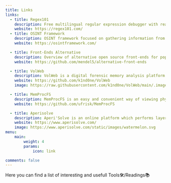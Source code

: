 ```yaml
---
title: Links
links:
  - title: Regex101
    description: Free multilingual regular expression debugger with real time explanation, error detection and highlighting. 
    website: https://regex101.com/
  - title: OSINT Framework
    description: OSINT framework focused on gathering information from free tools or resources.
    website: https://osintframework.com/

  - title: Front-Ends Alternative
    description: Overview of alternative open source front-ends for popular internet platforms (e.g. YouTube, Twitter, etc.).
    website: https://github.com/mendel5/alternative-front-ends

  - title: VolWeb
    description: VolWeb is a digital forensic memory analysis platform.
    website: https://github.com/k1nd0ne/VolWeb
    image: https://raw.githubusercontent.com/k1nd0ne/VolWeb/main/.images_readme/volweblogo.png

  - title: MemProcFS
    description: MemProcFS is an easy and convenient way of viewing physical memory as files in a virtual file system.
    website: https://github.com/ufrisk/MemProcFS

  - title: Aperisolve
    description: Aperi'Solve is an online platform which performs layer analysis on image.
    website: https://www.aperisolve.com/
    image: https://www.aperisolve.com/static/images/watermelon.svg
menu:
    main: 
        weight: 4
        params:
            icon: link

comments: false
---
```


Here you can find a list of interesting and usefull Tools🛠️/Readings📚